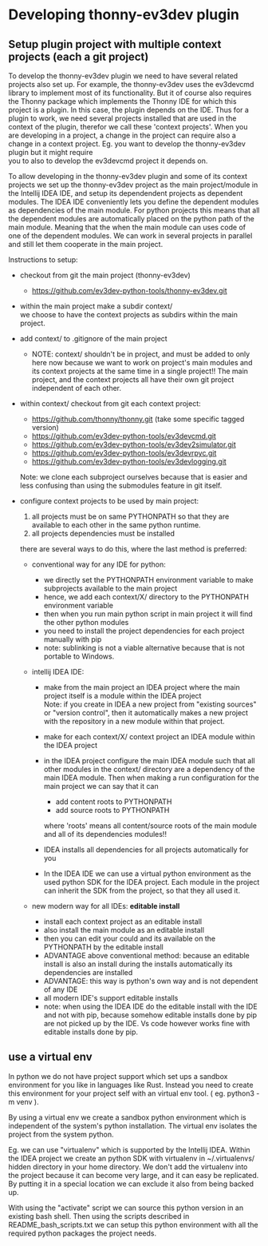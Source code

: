 

# Developing thonny-ev3dev plugin

## Setup plugin project with multiple context projects (each a git project) 
 To develop the thonny-ev3dev plugin we need to have several related projects also set up.
 For example, the thonny-ev3dev uses the ev3devcmd library to implement most of its functionality. 
 But it of course also requires the Thonny package which implements the Thonny IDE for which 
 this project is a plugin. In this case, the plugin depends on the IDE. 
 Thus for a plugin to work, we need several projects installed that
 are used in the context of the plugin, therefor we call these 'context projects'.
 When you are developing in a project, a change in the project can require also a change in
 a context project. Eg. you want to develop  the thonny-ev3dev plugin but it might require   
 you to also to develop the ev3devcmd project it depends on. 
 
 To allow developing in the thonny-ev3dev plugin and some of its context
 projects we set up the thonny-ev3dev project as the main project/module in 
 the Intellij IDEA IDE, and setup its dependendent projects as dependent modules.
 The IDEA IDE conveniently lets you define the dependent modules as 
 dependencies of the main module. For python projects this means that all the
 dependent modules are automatically placed on the python path of the main module.
 Meaning that the when the main module can uses code of one of the dependent modules.
 We can work in several projects in parallel and still let them cooperate in the main 
 project.
 
 
 Instructions to setup:

 * checkout from git the main project (thonny-ev3dev)
 
     - https://github.com/ev3dev-python-tools/thonny-ev3dev.git
 
 * within the main project make a subdir context/ <br>
   we choose to have the context projects as subdirs within the main project.
 * add context/ to .gitignore of the main project<br>
   - NOTE: context/  shouldn't be in project, and must be added to only here now because we want to work on 
     project's main modules and its context projects at the same time in a single project!! 
     The main project, and the context projects all have their own git project independent of each other.
                
 * within context/ checkout from git each context project:
 
    - https://github.com/thonny/thonny.git (take some specific tagged version) 
    - https://github.com/ev3dev-python-tools/ev3devcmd.git
    - https://github.com/ev3dev-python-tools/ev3dev2simulator.git
    - https://github.com/ev3dev-python-tools/ev3devrpyc.git
    - https://github.com/ev3dev-python-tools/ev3devlogging.git

   Note: we clone each subproject ourselves because that is easier and less confusing than using the submodules feature in
   git itself. 
    
 * configure context projects to be used by main project:
     1) all projects must be on same PYTHONPATH so that they are available to each other in the same python runtime.
     2) all projects dependencies must be installed

        
   there are several ways to do this, where the last method is preferred:
     
    - conventional way for any IDE for python: 
       + we directly set the PYTHONPATH environment variable to make subprojects available to the main project
       + hence, we add each context/X/ directory to the PYTHONPATH environment variable
       + then when you run main python script in main project it will find the other python modules
       + you need to install the project dependencies for each project manually with pip
       + note: sublinking is not a viable alternative because that is not portable to Windows.
   
    - intellij IDEA IDE:
        + make from the main project an IDEA project where the main project itself is a module within the IDEA project<br>
          Note: if you create in IDEA a new project from "existing sources" or "version control", then it automatically makes
          a new project with the repository in a new module within that project. 
        + make for each context/X/ context project an IDEA module within the IDEA project
        + in the IDEA project configure the main IDEA module such that all other modules in the context/
          directory are a dependency of the main IDEA module. Then when making 
          a run configuration for the main project we can say that it can  
             - add content roots to PYTHONPATH
             - add source roots to PYTHONPATH
          
          where 'roots' means all content/source roots of the main module and all of its dependencies modules!!
        + IDEA installs all dependencies for all projects automatically for you
        + In the IDEA IDE we can use a virtual python environment as the used python SDK for the IDEA project.
          Each module in the project can inherit the SDK from the project, so that they all used it. 
          
     
    - new modern way for all IDEs:  **editable install**
       + install each context project as an editable install
       + also install the main module as an editable install
       + then you can edit your could and its available on the PYTHONPATH by the editable install
       + ADVANTAGE above conventional method: because an editable install is also an install during the installs
         automatically its dependencies are installed
       + ADVANTAGE: this way is python's own way and is not dependent of any IDE
       + all modern IDE's support editable installs
       + note: when using the IDEA IDE do the editable install with the IDE and not with pip,
               because somehow editable installs done by pip are not picked up by the IDE. 
               Vs code however works fine with editable installs done by pip.

   

## use a virtual env 


In python we do not have project support which set ups a sandbox environment for you like in languages like Rust.
Instead you need to create this environment for your project self with an virtual env tool. ( eg. python3 -m venv ).

By using a virtual env we create a sandbox python environment which is independent of the system's python installation.
The virtual env isolates the project from the system python.

Eg. we can use "virtualenv" which is supported by the Intellij IDEA. Within the IDEA project we create an python SDK
with virtualenv in ~/.virtualenvs/ hidden directory in your home directory.  We don't add the virtualenv into
the project because it can become very large, and it can easy be replicated. By putting it in a special 
location we can exclude it also from being backed up. 

With using the "activate" script we can source this python version in an existing bash shell. Then using
the scripts described in README_bash_scripts.txt we can setup this python environment with all 
the required python packages the project needs.

 
